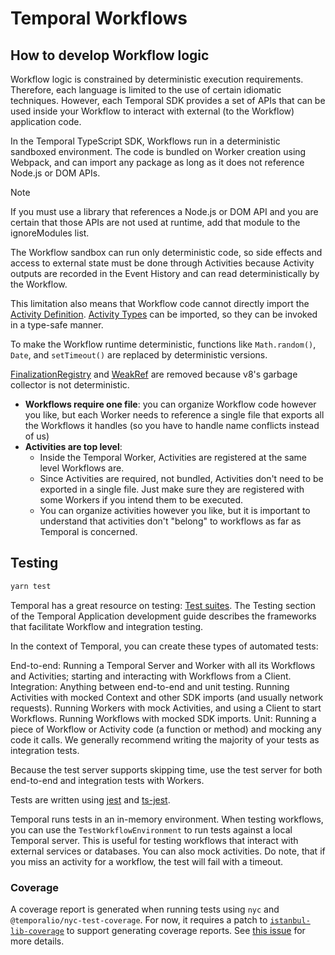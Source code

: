 # Temporal Workflows

## How to develop Workflow logic

Workflow logic is constrained by deterministic execution requirements. Therefore, each language is limited to the use of certain idiomatic techniques. However, each Temporal SDK provides a set of APIs that can be used inside your Workflow to interact with external (to the Workflow) application code.

In the Temporal TypeScript SDK, Workflows run in a deterministic sandboxed environment. The code is bundled on Worker creation using Webpack, and can import any package as long as it does not reference Node.js or DOM APIs.

> [!NOTE]
> If you must use a library that references a Node.js or DOM API and you are certain that those APIs are not used at runtime, add that module to the ignoreModules list.

The Workflow sandbox can run only deterministic code, so side effects and access to external state must be done through Activities because Activity outputs are recorded in the Event History and can read deterministically by the Workflow.

This limitation also means that Workflow code cannot directly import the [Activity Definition](https://docs.temporal.io/activities#activity-definition). [Activity Types](https://docs.temporal.io/activities#activity-type) can be imported, so they can be invoked in a type-safe manner.

To make the Workflow runtime deterministic, functions like `Math.random()`, `Date`, and `setTimeout()` are replaced by deterministic versions.

[FinalizationRegistry](https://developer.mozilla.org/en-US/docs/Web/JavaScript/Reference/Global_Objects/FinalizationRegistry) and [WeakRef](https://developer.mozilla.org/en-US/docs/Web/JavaScript/Reference/Global_Objects/WeakRef) are removed because v8's garbage collector is not deterministic.

- **Workflows require one file**: you can organize Workflow code however you like, but each Worker needs to reference a single file that exports all the Workflows it handles (so you have to handle name conflicts instead of us)
- **Activities are top level**:
  - Inside the Temporal Worker, Activities are registered at the same level Workflows are.
  - Since Activities are required, not bundled, Activities don't need to be exported in a single file.
    Just make sure they are registered with some Workers if you intend them to be executed.
  - You can organize activities however you like, but it is important to understand that activities don't "belong" to workflows as far as Temporal is concerned.

## Testing

```sh
yarn test
```

Temporal has a great resource on testing: [Test suites](https://docs.temporal.io/develop/typescript/testing-suite). The Testing section of the Temporal Application development guide describes the frameworks that facilitate Workflow and integration testing.

In the context of Temporal, you can create these types of automated tests:

End-to-end: Running a Temporal Server and Worker with all its Workflows and Activities; starting and interacting with Workflows from a Client.
Integration: Anything between end-to-end and unit testing.
Running Activities with mocked Context and other SDK imports (and usually network requests).
Running Workers with mock Activities, and using a Client to start Workflows.
Running Workflows with mocked SDK imports.
Unit: Running a piece of Workflow or Activity code (a function or method) and mocking any code it calls.
We generally recommend writing the majority of your tests as integration tests.

Because the test server supports skipping time, use the test server for both end-to-end and integration tests with Workers.

Tests are written using [jest](https://jestjs.io/docs/getting-started) and [ts-jest](https://kulshekhar.github.io/ts-jest/docs/).

Temporal runs tests in an in-memory environment. When testing workflows, you can use the `TestWorkflowEnvironment` to run tests against a local Temporal server. This is useful for testing workflows that interact with external services or databases. You can also mock activities. Do note, that if you miss an activity for a workflow, the test will fail with a timeout.

### Coverage

A coverage report is generated when running tests using `nyc` and `@temporalio/nyc-test-coverage`. For now, it requires a patch to [`istanbul-lib-coverage`](../../.yarn/patches/istanbul-lib-coverage-npm-3.2.2-5c0526e059.patch) to support generating coverage reports. See [this issue](https://github.com/temporalio/sdk-typescript/issues/1233#issuecomment-2211603638) for more details.
